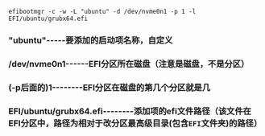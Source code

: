 ```shell
efibootmgr -c -w -L "ubuntu" -d /dev/nvme0n1 -p 1 -l EFI/ubuntu/grubx64.efi
```

### "ubuntu"-----要添加的启动项名称，自定义
### /dev/nvme0n1------EFI分区所在磁盘（注意是磁盘，不是分区）
### (-p后面的)1--------EFI分区在磁盘的第几个分区就是几
### EFI/ubuntu/grubx64.efi--------添加项的efi文件路径（该文件在EFI分区中，路径为相对于改分区最高级目录(包含`EFI`文件夹)的路径）
